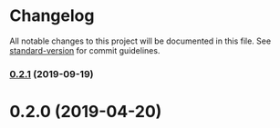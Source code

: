 # Changelog

All notable changes to this project will be documented in this file. See [standard-version](https://github.com/conventional-changelog/standard-version) for commit guidelines.

### [0.2.1](https://github.com/makepanic/ember-power-calendar-date-fns/compare/v0.2.0...v0.2.1) (2019-09-19)



<a name="0.2.0"></a>
# 0.2.0 (2019-04-20)
